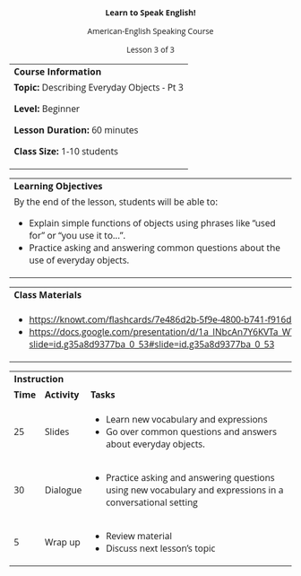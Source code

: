 
<style>
body {
  font-family: 'Open Sans', sans-serif;
}
.markdown-body table {
  display: table;
}
</style>
<p style="text-align: center">
<strong>Learn to Speak English!</strong>
</p>
<p style="text-align: center">
American-English Speaking Course
</p>
<p style="text-align: center">
Lesson 3 of 3
</p>

<table>
  <tr>
   <td><strong>Course Information</strong>
   </td>
  </tr>
  <tr>
   <td><strong>Topic: </strong>Describing Everyday Objects - Pt 3
<p>
<strong>Level: </strong>Beginner
<p>
<strong>Lesson Duration: </strong>60 minutes
<p>
<strong>Class Size:</strong> 1-10 students
   </td>
  </tr>
</table>



<table>
  <tr>
   <td><strong>Learning Objectives</strong>
   </td>
  </tr>
  <tr>
   <td>By the end of the lesson, students will be able to:
<ul>

<li>Explain simple functions of objects using phrases like “used for” or “you use it to...”.</li>

<li>Practice asking and answering common questions about the use of everyday objects.</li>
</ul>
   </td>
  </tr>
</table>



<table>
  <tr>
   <td><strong>Class Materials</strong>
   </td>
  </tr>
  <tr>
   <td>
<ul>

<li><a href="https://knowt.com/flashcards/7e486d2b-5f9e-4800-b741-f916dbb29c3c">https://knowt.com/flashcards/7e486d2b-5f9e-4800-b741-f916dbb29c3c</a><span style="text-decoration:underline;"> </span></li>

<li><a href="https://docs.google.com/presentation/d/1a_INbcAn7Y6KVTa_W7hgNaytaIbNaqFcOpllioQYTjw/edit?slide=id.g35a8d9377ba_0_53#slide=id.g35a8d9377ba_0_53">https://docs.google.com/presentation/d/1a_INbcAn7Y6KVTa_W7hgNaytaIbNaqFcOpllioQYTjw/edit?slide=id.g35a8d9377ba_0_53#slide=id.g35a8d9377ba_0_53</a> </li>
</ul>
   </td>
  </tr>
</table>



<table>
  <tr>
   <td colspan="3" ><strong>Instruction</strong>
   </td>
  </tr>
  <tr>
   <td><strong>Time</strong>
   </td>
   <td><strong>Activity</strong>
   </td>
   <td><strong>Tasks</strong>
   </td>
  </tr>
  <tr>
   <td>25
   </td>
   <td>Slides
   </td>
   <td>
<ul>

<li>Learn new vocabulary and expressions</li>

<li>Go over common questions and answers about everyday objects.</li>
</ul>
   </td>
  </tr>
  <tr>
   <td>30
   </td>
   <td>Dialogue
   </td>
   <td>
<ul>

<li>Practice asking and answering questions using new vocabulary and expressions in a conversational setting</li>
</ul>
   </td>
  </tr>
  <tr>
   <td>5
   </td>
   <td>Wrap up
   </td>
   <td>
<ul>

<li>Review material</li>

<li>Discuss next lesson’s topic</li>
</ul>
   </td>
  </tr>
</table>

